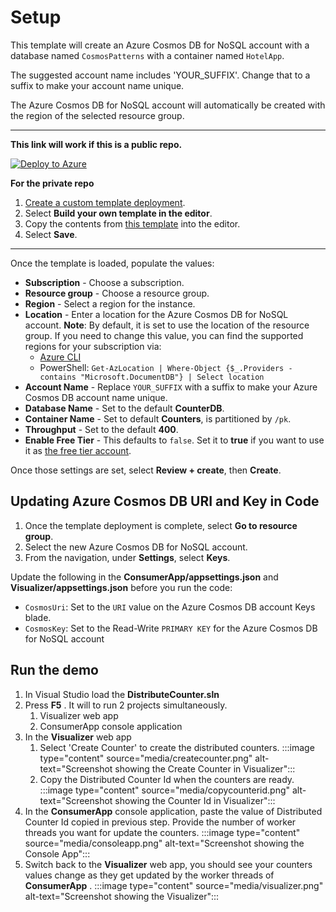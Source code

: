 # Setup

This template will create an Azure Cosmos DB for NoSQL account with a database named `CosmosPatterns` with a container named `HotelApp`. 

The suggested account name includes 'YOUR_SUFFIX'. Change that to a suffix to make your account name unique.

The Azure Cosmos DB for NoSQL account will automatically be created with the region of the selected resource group.

---

**This link will work if this is a public repo.**

[![Deploy to Azure](https://aka.ms/deploytoazurebutton)](https://portal.azure.com/#create/Microsoft.Template/uri/https%3A%2F%2Fraw.githubusercontent.com%2Fsolliancenet%2Fcosmos-db-nosql-modeling%2Fmain%2FCosmos_Patterns_DistributedCounter%2Fsetup%2Fazuredeploy.json)

**For the private repo**

1. [Create a custom template deployment](https://portal.azure.com/#create/Microsoft.Template/).
2. Select **Build your own template in the editor**.
3. Copy the contents from [this template](azuredeploy.json) into the editor.
4. Select **Save**.

---

Once the template is loaded, populate the values:

- **Subscription** - Choose a subscription.
- **Resource group** - Choose a resource group.
- **Region** - Select a region for the instance.
- **Location** - Enter a location for the Azure Cosmos DB for NoSQL account. **Note**: By default, it is set to use the location of the resource group. If you need to change this value, you can find the supported regions for your subscription via:
  - [Azure CLI](https://learn.microsoft.com/cli/azure/account?view=azure-cli-latest#az-account-list-locations)
  - PowerShell: `Get-AzLocation | Where-Object {$_.Providers -contains "Microsoft.DocumentDB"} | Select location`
- **Account Name** - Replace `YOUR_SUFFIX` with a suffix to make your Azure Cosmos DB account name unique.
- **Database Name** - Set to the default **CounterDB**.
- **Container Name** - Set to  default **Counters**, is partitioned by `/pk`.
- **Throughput** - Set to the default **400**.
- **Enable Free Tier** - This defaults to `false`. Set it to **true** if you want to use it as [the free tier account](https://learn.microsoft.com/azure/cosmos-db/free-tier).

Once those settings are set, select **Review + create**, then **Create**.

## Updating Azure Cosmos DB URI and Key in Code

1. Once the template deployment is complete, select **Go to resource group**.
2. Select the new Azure Cosmos DB for NoSQL account.
3. From the navigation, under **Settings**, select **Keys**. 

Update the  following in the **ConsumerApp/appsettings.json** and **Visualizer/appsettings.json** before you run the code:

- `CosmosUri`: Set to the `URI` value on the Azure Cosmos DB account Keys blade.
- `CosmosKey`: Set to the Read-Write `PRIMARY KEY` for the Azure Cosmos DB for NoSQL account

## Run the demo

1. In Visual Studio load the **DistributeCounter.sln**
1. Press **F5** . It will to run 2 projects simultaneously.
    1. Visualizer web app
    1. ConsumerApp console application
1. In the **Visualizer** web app
    1. Select 'Create Counter' to create the distributed counters.
    :::image type="content" source="media/createcounter.png" alt-text="Screenshot showing the Create Counter in Visualizer":::
    1. Copy the Distributed Counter Id  when the counters are ready.
     :::image type="content" source="media/copycounterid.png" alt-text="Screenshot showing the Counter Id in Visualizer":::
1. In the **ConsumerApp** console application, paste the value of Distributed Counter Id copied in previous step. Provide the number of  worker threads you want for update the counters.
:::image type="content" source="media/consoleapp.png" alt-text="Screenshot showing the Console App":::
1. Switch back to the **Visualizer** web app, you should see your counters values change as they get updated by the worker threads of **ConsumerApp** .
:::image type="content" source="media/visualizer.png" alt-text="Screenshot showing the Visualizer":::
